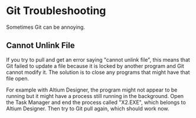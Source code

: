 # Git Troubleshooting

Sometimes Git can be annoying.

## Cannot Unlink File

If you try to pull and get an error saying "cannot unlink file", this means that Git failed to update a file because it is locked by another program and Git cannot modify it. The solution is to close any programs that might have that file open.

For example with Altium Designer, the program might not appear to be running but it might have a process still running in the background. Open the Task Manager and end the process called "X2.EXE", which belongs to Altium Designer. Then try to Git pull again, which should work now.
